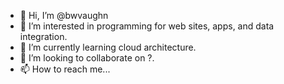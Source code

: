 - 👋 Hi, I’m @bwvaughn
- 👀 I’m interested in programming for web sites, apps, and data integration.
- 🌱 I’m currently learning cloud architecture.
- 💞️ I’m looking to collaborate on ?.
- 📫 How to reach me...
